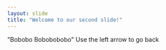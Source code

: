 ```yaml
---
layout: slide
title: "Welcome to our second slide!"
---
```

"Bobobo Bobobobobo"
Use the left arrow to go back
